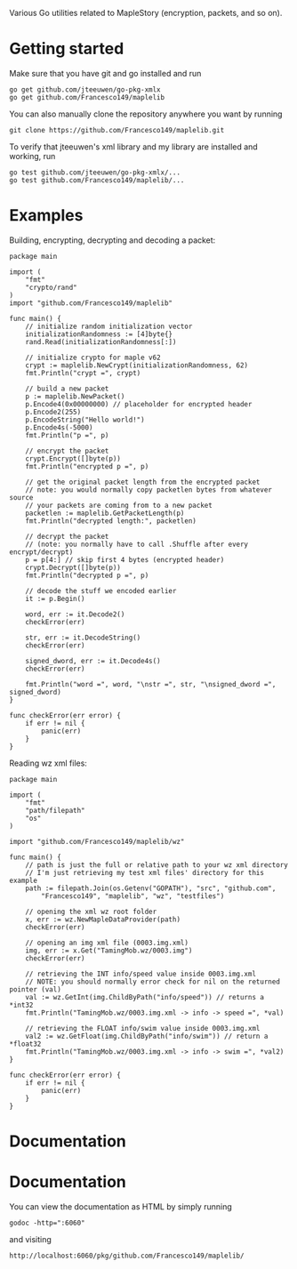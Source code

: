 Various Go utilities related to MapleStory (encryption, packets, and so on).

Getting started
============
Make sure that you have git and go installed and run

	go get github.com/jteeuwen/go-pkg-xmlx
	go get github.com/Francesco149/maplelib

You can also manually clone the repository anywhere you want by running

	git clone https://github.com/Francesco149/maplelib.git
    
To verify that jteeuwen's xml library and my library are installed and working, run

	go test github.com/jteeuwen/go-pkg-xmlx/...
	go test github.com/Francesco149/maplelib/...
    
Examples
============

Building, encrypting, decrypting and decoding a packet:

	package main

	import (
		"fmt"
		"crypto/rand"
	)
	import "github.com/Francesco149/maplelib"

	func main() {
		// initialize random initialization vector
		initializationRandomness := [4]byte{}
		rand.Read(initializationRandomness[:])
	
		// initialize crypto for maple v62
		crypt := maplelib.NewCrypt(initializationRandomness, 62)
		fmt.Println("crypt =", crypt)

		// build a new packet
		p := maplelib.NewPacket()
		p.Encode4(0x00000000) // placeholder for encrypted header
		p.Encode2(255)
		p.EncodeString("Hello world!")
		p.Encode4s(-5000)
		fmt.Println("p =", p)
	
		// encrypt the packet
		crypt.Encrypt([]byte(p))
		fmt.Println("encrypted p =", p)
	
		// get the original packet length from the encrypted packet
		// note: you would normally copy packetlen bytes from whatever source 
		// your packets are coming from to a new packet
		packetlen := maplelib.GetPacketLength(p)
		fmt.Println("decrypted length:", packetlen)
	
		// decrypt the packet
		// (note: you normally have to call .Shuffle after every encrypt/decrypt)
		p = p[4:] // skip first 4 bytes (encrypted header)
		crypt.Decrypt([]byte(p))
		fmt.Println("decrypted p =", p)
	
		// decode the stuff we encoded earlier
		it := p.Begin()
	
		word, err := it.Decode2()
		checkError(err)
	
		str, err := it.DecodeString()
		checkError(err)
	
		signed_dword, err := it.Decode4s()
		checkError(err)
	
		fmt.Println("word =", word, "\nstr =", str, "\nsigned_dword =", signed_dword)
	}

	func checkError(err error) {
		if err != nil {
			panic(err)
		}
	}
	

Reading wz xml files:

	package main

	import (
		"fmt"
		"path/filepath"
		"os"
	)

	import "github.com/Francesco149/maplelib/wz"

	func main() {
		// path is just the full or relative path to your wz xml directory
		// I'm just retrieving my test xml files' directory for this example
		path := filepath.Join(os.Getenv("GOPATH"), "src", "github.com",
			"Francesco149", "maplelib", "wz", "testfiles")

		// opening the xml wz root folder
		x, err := wz.NewMapleDataProvider(path)
		checkError(err)

		// opening an img xml file (0003.img.xml)
		img, err := x.Get("TamingMob.wz/0003.img")
		checkError(err)

		// retrieving the INT info/speed value inside 0003.img.xml
		// NOTE: you should normally error check for nil on the returned pointer (val)
		val := wz.GetInt(img.ChildByPath("info/speed")) // returns a *int32
		fmt.Println("TamingMob.wz/0003.img.xml -> info -> speed =", *val)

		// retrieving the FLOAT info/swim value inside 0003.img.xml
		val2 := wz.GetFloat(img.ChildByPath("info/swim")) // return a *float32
		fmt.Println("TamingMob.wz/0003.img.xml -> info -> swim =", *val2)
	}

	func checkError(err error) {
		if err != nil {
			panic(err)
		}
	}
	
    
Documentation
============
Documentation
============
You can view the documentation as HTML by simply running

	godoc -http=":6060"

and visiting

	http://localhost:6060/pkg/github.com/Francesco149/maplelib/
